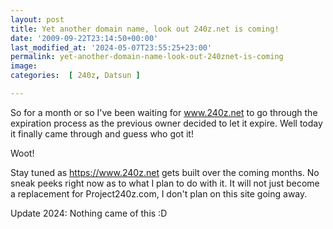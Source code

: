 ```yaml
---
layout: post
title: Yet another domain name, look out 240z.net is coming!
date: '2009-09-22T23:14:50+00:00'
last_modified_at: '2024-05-07T23:55:25+23:00'
permalink: yet-another-domain-name-look-out-240znet-is-coming
image: 
categories:  [ 240z, Datsun ]

---
```

So for a month or so I've been waiting for <a href="https://www.240z.net">www.240z.net</a> to go through the expiration process as the previous owner decided to let it expire. Well today it finally came through and guess who got it! 

Woot!

Stay tuned as <a href="https://www.240z.net">https://www.240z.net</a> gets built over the coming months. No sneak peeks right now as to what I plan to do with it. It will not just become a replacement for Project240z.com, I don't plan on this site going away.
 

Update 2024: Nothing came of this :D 